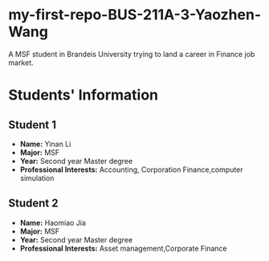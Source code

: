 # my-first-repo-BUS-211A-3-Yaozhen-Wang
A MSF student in Brandeis University trying to land a career in Finance job market.

# Students' Information

## Student 1
- **Name:** Yinan Li
- **Major:** MSF
- **Year:** Second year Master degree
- **Professional Interests:** Accounting, Corporation Finance,computer simulation

## Student 2
- **Name:** Haomiao Jia
- **Major:** MSF
- **Year:** Second year Master degree
- **Professional Interests:** Asset management,Corporate Finance


